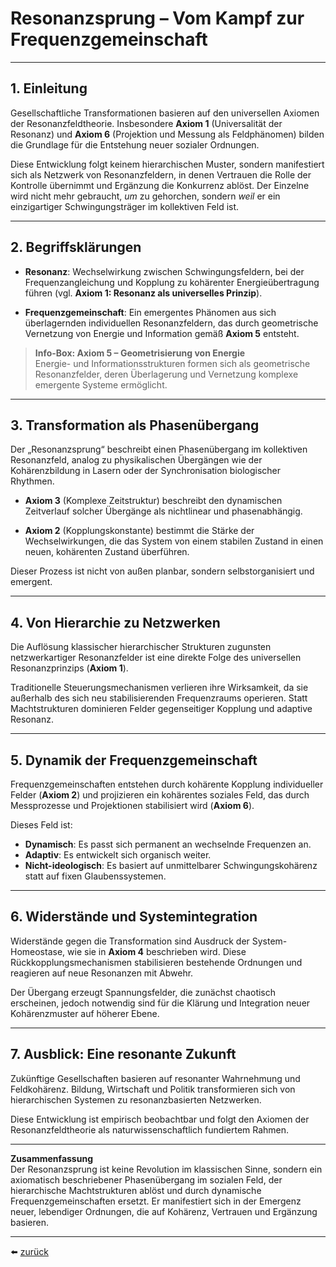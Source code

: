 # Resonanzsprung – Vom Kampf zur Frequenzgemeinschaft

---

## 1. Einleitung

Gesellschaftliche Transformationen basieren auf den universellen Axiomen der Resonanzfeldtheorie. Insbesondere **Axiom 1** (Universalität der Resonanz) und **Axiom 6** (Projektion und Messung als Feldphänomen) bilden die Grundlage für die Entstehung neuer sozialer Ordnungen.

Diese Entwicklung folgt keinem hierarchischen Muster, sondern manifestiert sich als Netzwerk von Resonanzfeldern, in denen Vertrauen die Rolle der Kontrolle übernimmt und Ergänzung die Konkurrenz ablöst. Der Einzelne wird nicht mehr gebraucht, *um* zu gehorchen, sondern *weil* er ein einzigartiger Schwingungsträger im kollektiven Feld ist.

---

## 2. Begriffsklärungen

- **Resonanz**: Wechselwirkung zwischen Schwingungsfeldern, bei der Frequenzangleichung und Kopplung zu kohärenter Energieübertragung führen (vgl. **Axiom 1: Resonanz als universelles Prinzip**).

- **Frequenzgemeinschaft**: Ein emergentes Phänomen aus sich überlagernden individuellen Resonanzfeldern, das durch geometrische Vernetzung von Energie und Information gemäß **Axiom 5** entsteht.

> **Info-Box: Axiom 5 – Geometrisierung von Energie**  
> Energie- und Informationsstrukturen formen sich als geometrische Resonanzfelder, deren Überlagerung und Vernetzung komplexe emergente Systeme ermöglicht.

---

## 3. Transformation als Phasenübergang

Der „Resonanzsprung“ beschreibt einen Phasenübergang im kollektiven Resonanzfeld, analog zu physikalischen Übergängen wie der Kohärenzbildung in Lasern oder der Synchronisation biologischer Rhythmen.

- **Axiom 3** (Komplexe Zeitstruktur) beschreibt den dynamischen Zeitverlauf solcher Übergänge als nichtlinear und phasenabhängig.

- **Axiom 2** (Kopplungskonstante) bestimmt die Stärke der Wechselwirkungen, die das System von einem stabilen Zustand in einen neuen, kohärenten Zustand überführen.

Dieser Prozess ist nicht von außen planbar, sondern selbstorganisiert und emergent.

---

## 4. Von Hierarchie zu Netzwerken

Die Auflösung klassischer hierarchischer Strukturen zugunsten netzwerkartiger Resonanzfelder ist eine direkte Folge des universellen Resonanzprinzips (**Axiom 1**).

Traditionelle Steuerungsmechanismen verlieren ihre Wirksamkeit, da sie außerhalb des sich neu stabilisierenden Frequenzraums operieren. Statt Machtstrukturen dominieren Felder gegenseitiger Kopplung und adaptive Resonanz.

---

## 5. Dynamik der Frequenzgemeinschaft

Frequenzgemeinschaften entstehen durch kohärente Kopplung individueller Felder (**Axiom 2**) und projizieren ein kohärentes soziales Feld, das durch Messprozesse und Projektionen stabilisiert wird (**Axiom 6**).

Dieses Feld ist:

- **Dynamisch**: Es passt sich permanent an wechselnde Frequenzen an.  
- **Adaptiv**: Es entwickelt sich organisch weiter.  
- **Nicht-ideologisch**: Es basiert auf unmittelbarer Schwingungskohärenz statt auf fixen Glaubenssystemen.

---

## 6. Widerstände und Systemintegration

Widerstände gegen die Transformation sind Ausdruck der System-Homeostase, wie sie in **Axiom 4** beschrieben wird. Diese Rückkopplungsmechanismen stabilisieren bestehende Ordnungen und reagieren auf neue Resonanzen mit Abwehr.

Der Übergang erzeugt Spannungsfelder, die zunächst chaotisch erscheinen, jedoch notwendig sind für die Klärung und Integration neuer Kohärenzmuster auf höherer Ebene.

---

## 7. Ausblick: Eine resonante Zukunft

Zukünftige Gesellschaften basieren auf resonanter Wahrnehmung und Feldkohärenz. Bildung, Wirtschaft und Politik transformieren sich von hierarchischen Systemen zu resonanzbasierten Netzwerken.

Diese Entwicklung ist empirisch beobachtbar und folgt den Axiomen der Resonanzfeldtheorie als naturwissenschaftlich fundiertem Rahmen.

---

**Zusammenfassung**  
Der Resonanzsprung ist keine Revolution im klassischen Sinne, sondern ein axiomatisch beschriebener Phasenübergang im sozialen Feld, der hierarchische Machtstrukturen ablöst und durch dynamische Frequenzgemeinschaften ersetzt. Er manifestiert sich in der Emergenz neuer, lebendiger Ordnungen, die auf Kohärenz, Vertrauen und Ergänzung basieren.

---

⬅️ [zurück](../../../README.md)